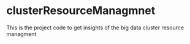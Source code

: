 # clusterResourceManagmnet
This is the project code to get insights of the big data cluster resource managment
